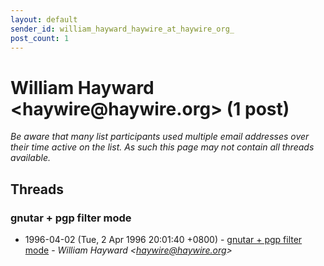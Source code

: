 ```yaml
---
layout: default
sender_id: william_hayward_haywire_at_haywire_org_
post_count: 1
---
```


# William Hayward <haywire<span>@</span>haywire.org> (1 post)

_Be aware that many list participants used multiple email addresses over their time active on the list. As such this page may not contain all threads available._

## Threads

### gnutar + pgp filter mode
+ 1996-04-02 (Tue, 2 Apr 1996 20:01:40 +0800) - [gnutar + pgp filter mode](/archive/1996/04/13cf8242a95972936c7cfdd0d4b85ce0f2b04a3c174a73d3fe9d4ff5a833912b) - _William Hayward \<haywire@haywire.org\>_

